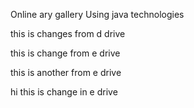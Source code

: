 Online ary gallery Using java technologies

this is changes from d drive

this is change from e drive

this is another from e drive

hi this is change in e drive
